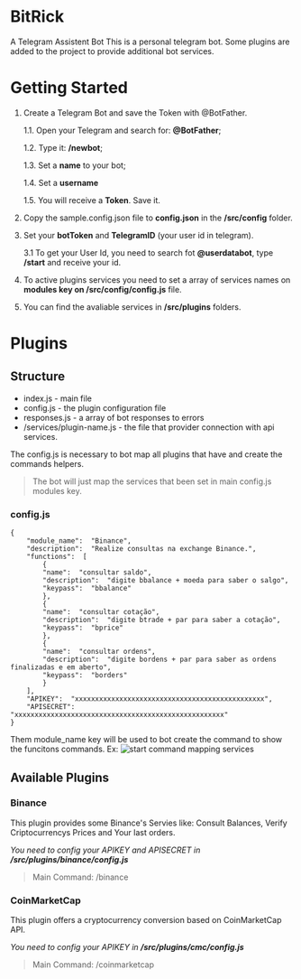 
# BitRick
A Telegram Assistent Bot
This is a personal telegram bot. Some plugins are added to the project to provide additional bot services.
#  Getting Started
 1. Create a Telegram Bot and save the Token with @BotFather.
 
	1.1. Open your Telegram and search for:  **@BotFather**;
	
	1.2. Type it:  **/newbot**;
	
	1.3.  Set a  **name** to your bot;
	
	1.4.  Set a  **username**
	
	1.5.  You will receive a  **Token**. Save it.
	
 2. Copy the sample.config.json file to **config.json** in the **/src/config** folder.
 
 3. Set your **botToken** and **TelegramID** (your user id in telegram).
 
	 3.1 To get your User Id, you need to search fot **@userdatabot**, type **/start** and receive your id.
	 
4. To active plugins services you need to set a array of services names on **modules key on /src/config/config.js** file.

5. You can find the avaliable services in **/src/plugins** folders.

# Plugins
## Structure

 - index.js - main file
 - config.js - the plugin configuration file
 - responses.js - a array of bot responses to errors
 - /services/plugin-name.js - the file that provider connection with api services.

The config.js is necessary to bot map all plugins that have and create the commands helpers.

> The bot will just map the services that been set in main config.js modules key.
### config.js

    {
		"module_name":  "Binance",
		"description":  "Realize consultas na exchange Binance.",
		"functions":  [
			{
			"name":  "consultar saldo",
			"description":  "digite bbalance + moeda para saber o salgo",
			"keypass":  "bbalance"
			},
			{
			"name":  "consultar cotação",
			"description":  "digite btrade + par para saber a cotação",
			"keypass":  "bprice"
			},
			{
			"name":  "consultar ordens",
			"description":  "digite bordens + par para saber as ordens finalizadas e em aberto",
			"keypass":  "borders"
			}
		],
		"APIKEY":  "xxxxxxxxxxxxxxxxxxxxxxxxxxxxxxxxxxxxxxxxxxxxxxx",
		"APISECRET":  "xxxxxxxxxxxxxxxxxxxxxxxxxxxxxxxxxxxxxxxxxxxxxxxxxxxx"
	}

Them module_name key will be used to bot create the command to show the funcitons commands.
Ex:
![start command mapping services](http://www.dotcomma.com.br/wp-content/uploads/2019/10/start-sample.png)

## Available Plugins
### Binance
This plugin provides some Binance's Servies like: Consult Balances, Verify Criptocurrencys Prices and Your last orders.

*You need to config your APIKEY and APISECRET in __/src/plugins/binance/config.js__*

>Main Command: /binance

### CoinMarketCap
This plugin offers a cryptocurrency conversion based on CoinMarketCap API.

*You need to config your APIKEY in __/src/plugins/cmc/config.js__*

>Main Command: /coinmarketcap
